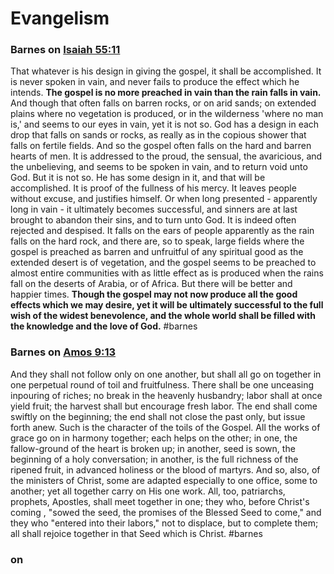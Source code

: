 # Evangelism

### Barnes on [Isaiah 55:11](Isaiah55#v.11)

That whatever is his design in giving the gospel, it shall be accomplished. It is never spoken in vain, and never fails to produce the effect which he intends. **The gospel is no more preached in vain than the rain falls in vain.** And though that often falls on barren rocks, or on arid sands; on extended plains where no vegetation is produced, or in the wilderness 'where no man is,' and seems to our eyes in vain, yet it is not so. God has a design in each drop that falls on sands or rocks, as really as in the copious shower that falls on fertile fields. And so the gospel often falls on the hard and barren hearts of men. It is addressed to the proud, the sensual, the avaricious, and the unbelieving, and seems to be spoken in vain, and to return void unto God. But it is not so. He has some design in it, and that will be accomplished. It is proof of the fullness of his mercy. It leaves people without excuse, and justifies himself. Or when long presented - apparently long in vain - it ultimately becomes successful, and sinners are at last brought to abandon their sins, and to turn unto God. It is indeed often rejected and despised. It falls on the ears of people apparently as the rain falls on the hard rock, and there are, so to speak, large fields where the gospel is preached as barren and unfruitful of any spiritual good as the extended desert is of vegetation, and the gospel seems to be preached to almost entire communities with as little effect as is produced when the rains fall on the deserts of Arabia, or of Africa. But there will be better and happier times. **Though the gospel may not now produce all the good effects which we may desire, yet it will be ultimately successful to the full wish of the widest benevolence, and the whole world shall be filled with the knowledge and the love of God.**
#barnes 

### Barnes on [Amos 9:13](Amos9#v.13)
And they shall not follow only on one another, but shall all go on together in one perpetual round of toil and fruitfulness. There shall be one unceasing inpouring of riches; no break in the heavenly husbandry; labor shall at once yield fruit; the harvest shall but encourage fresh labor. The end shall come swiftly on the beginning; the end shall not close the past only, but issue forth anew. Such is the character of the toils of the Gospel. All the works of grace go on in harmony together; each helps on the other; in one, the fallow-ground of the heart is broken up; in another, seed is sown, the beginning of a holy conversation; in another, is the full richness of the ripened fruit, in advanced holiness or the blood of martyrs. And so, also, of the ministers of Christ, some are adapted especially to one office, some to another; yet all together carry on His one work. All, too, patriarchs, prophets, Apostles, shall meet together in one; they who, before Christ's coming , "sowed the seed, the promises of the Blessed Seed to come," and they who "entered into their labors," not to displace, but to complete them; all shall rejoice together in that Seed which is Christ.
#barnes 

### on []()
